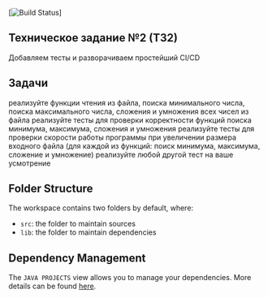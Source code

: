 [![Build Status](https://github.com/GertmanMargarita/FirstProject/actions/workflows/main.yml/badge.svg)]
## Техническое задание №2 (ТЗ2)

Добавляем тесты и разворачиваем простейший CI/CD

## Задачи
реализуйте функции чтения из файла, поиска минимального числа, поиска максимального числа, сложения и умножения всех чисел из файла
реализуйте тесты для проверки корректности функций поиска минимума, максимума, сложения и умножения
реализуйте тесты для проверки скорости работы программы при увеличении размера входного файла (для каждой из функций: поиск минимума, максимума, сложение и умножение)
реализуйте любой другой тест на ваше усмотрение

## Folder Structure

The workspace contains two folders by default, where:

- `src`: the folder to maintain sources
- `lib`: the folder to maintain dependencies

## Dependency Management

The `JAVA PROJECTS` view allows you to manage your dependencies. More details can be found [here](https://github.com/microsoft/vscode-java-dependency#manage-dependencies).
